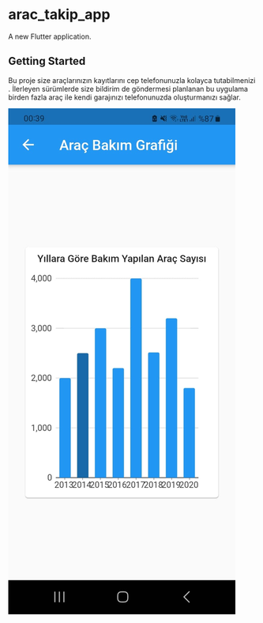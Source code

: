 # arac_takip_app

A new Flutter application.

## Getting Started

Bu proje  size araçlarınızın kayıtlarını cep telefonunuzla kolayca tutabilmenizi . İlerleyen sürümlerde size bildirim de göndermesi planlanan bu uygulama birden fazla araç ile kendi garajınızı telefonunuzda oluşturmanızı sağlar.


![](App_Image/Bakım_grafik.jpg)
